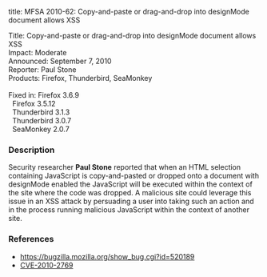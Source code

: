title: MFSA 2010-62: Copy-and-paste or drag-and-drop into designMode document allows XSS

<p>
<span class="label">Title:</span>      Copy-and-paste or drag-and-drop into designMode document allows XSS<br/>
<span class="label">Impact:</span>     Moderate<br/>
<span class="label">Announced:</span>  September 7, 2010<br/>
<span class="label">Reporter:</span>   Paul Stone<br/>
<span class="label">Products:</span>   Firefox, Thunderbird, SeaMonkey<br/>
<br/>
<span class="label">Fixed in:</span>   Firefox 3.6.9<br/>
<span class="label">&#160;</span>      Firefox 3.5.12<br/>
<span class="label">&#160;</span>      Thunderbird 3.1.3<br/>
<span class="label">&#160;</span>      Thunderbird 3.0.7<br/>
<span class="label">&#160;</span>      SeaMonkey 2.0.7<br/>
</p>


<h3>Description</h3>

<p>Security researcher <strong>Paul Stone</strong> reported that when
an HTML selection containing JavaScript is copy-and-pasted or dropped
onto a document with designMode enabled the JavaScript will be
executed within the context of the site where the code was dropped.  A
malicious site could leverage this issue in an XSS attack by
persuading a user into taking such an action and in the process
running malicious JavaScript within the context of another site.</p>

<h3>References</h3>

<ul>
  <li><a href="https://bugzilla.mozilla.org/show_bug.cgi?id=520189">https://bugzilla.mozilla.org/show_bug.cgi?id=520189</a></li>
  <li><a class="ex-ref" href="http://cve.mitre.org/cgi-bin/cvename.cgi?name=CVE-2010-2769">CVE-2010-2769</a></li>
</ul>




